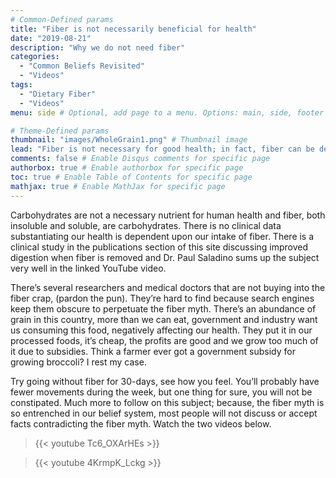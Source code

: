 ```yaml
---
# Common-Defined params
title: "Fiber is not necessarily beneficial for health"
date: "2019-08-21"
description: "Why we do not need fiber"
categories:
  - "Common Beliefs Revisited"
  - "Videos"
tags:
  - "Dietary Fiber"
  - "Videos"
menu: side # Optional, add page to a menu. Options: main, side, footer

# Theme-Defined params
thumbnail: "images/WholeGrain1.png" # Thumbnail image
lead: "Fiber is not necessary for good health; in fact, fiber can be detrimental to health" # Lead text
comments: false # Enable Disqus comments for specific page
authorbox: true # Enable authorbox for specific page
toc: true # Enable Table of Contents for specific page
mathjax: true # Enable MathJax for specific page
---
```


Carbohydrates are not a necessary nutrient for human health and fiber, both insoluble and soluble, are carbohydrates. There is no clinical data substantiating our health is dependent upon our intake of fiber. There is a clinical study in the publications section of this site discussing improved digestion when fiber is removed and Dr. Paul Saladino sums up the subject very well in the linked YouTube video.


There’s several researchers and medical doctors that are not buying into the fiber crap, (pardon the pun). They’re hard to find because search engines keep them obscure to perpetuate the fiber myth. There’s an abundance of grain in this country, more than we can eat, government and industry want us consuming this food, negatively affecting our health. They put it in our processed foods, it’s cheap, the profits are good and we grow too much of it due to subsidies. Think a farmer ever got a government subsidy for growing broccoli? I rest my case.


Try going without fiber for 30-days, see how you feel. You’ll probably have fewer movements during the week, but one thing for sure, you will not be constipated. Much more to follow on this subject; because, the fiber myth is so entrenched in our belief system, most people will not discuss or accept facts contradicting the fiber myth. Watch the two videos below.

> {{< youtube Tc6_OXArHEs >}}

> {{< youtube 4KrmpK_Lckg >}}
